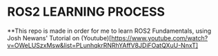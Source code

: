 # ROS2 LEARNING PROCESS

**This repo is made in order for me to learn ROS2 Fundamentals, using Josh Newans' Tutorial on (Youtube)[https://www.youtube.com/watch?v=OWeLUSzxMsw&list=PLunhqkrRNRhYAffV8JDiFOatQXuU-NnxT]